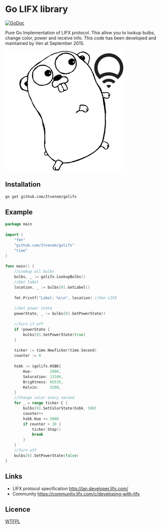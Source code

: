 # Go LIFX library

[![GoDoc](https://godoc.org/github.com/2tvenom/golifx?status.svg)](https://godoc.org/github.com/2tvenom/golifx)

Pure Go Implementation of LIFX protocol. This allow you to lookup bulbs, change color, power and receive info. This code has been developed and maintained by Ven at September 2015.

![gopher](https://github.com/2tvenom/golifx/raw/master/gopher.png)

## Installation

```bash
go get github.com/2tvenom/golifx
```

## Example
```go
package main

import (
	"fmt"
	"github.com/2tvenom/golifx"
	"time"
)

func main() {
	//Lookup all bulbs
	bulbs, _ := golifx.LookupBulbs()
	//Get label
	location, _ := bulbs[0].GetLabel()

	fmt.Printf("Label: %s\n", location) //Ven LIFX

	//Get power state
	powerState, _ := bulbs[0].GetPowerState()

	//Turn if off
	if !powerState {
		bulbs[0].SetPowerState(true)
	}

	ticker := time.NewTicker(time.Second)
	counter := 0

	hsbk := &golifx.HSBK{
		Hue:        2000,
		Saturation: 13106,
		Brightness: 65535,
		Kelvin:     3200,
	}
	//Change color every second
	for _ = range ticker.C {
		bulbs[0].SetColorState(hsbk, 500)
		counter++
		hsbk.Hue += 5000
		if counter > 10 {
			ticker.Stop()
			break
		}
	}
	//Turn off
	bulbs[0].SetPowerState(false)
}


```
## Links
 - LIFX protocol specification http://lan.developer.lifx.com/
 - Community https://community.lifx.com/c/developing-with-lifx

## Licence
[WTFPL](http://www.wtfpl.net/)
